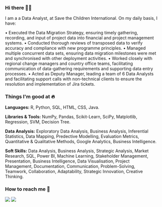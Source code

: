 ### Hi there 👋🏻 
I am a a Data Analyst, at Save the Children International. On my daily basis, I have:

• Executed the Data Migration Strategy, ensuring timely gathering, recording, and input of project data into financial and project management systems.
•	Conducted thorough reviews of transposed data to verify accuracy and compliance with new programme principles.
•	Managed multiple concurrent data sets, ensuring data migration milestones were met and synchronised with other deployment activities.
•	Worked closely with regional change managers and country office teams, facilitating communication of data-gathering requirements and supporting data entry processes.
•	Acted as Deputy Manager, leading a team of 6 Data Analysts and facilitating support calls with non-technical clients to ensure the resolution and implementation of Jira tickets.
 

### Things I'm good at :fire:

**Languages:**  R, Python, SQL, HTML, CSS, Java.

**Libraries & Tools:** NumPy, Pandas, Scikit-Learn, SciPy, Matplotlib, Regression, SVM, Decision Tree.

**Data Analysis:** Exploratory Data Analysis, Business Analysis, Inferential Statistics, Data Mapping, Predective Modelling, Evaluation Metrics, Quantitative & Qualitative Methods, Google Analytics, Business Intelligence.

**Soft Skills:** Data Analysis, Business Analysis, Strategic Analysis, Market Research, SQL, Power BI, Machine Learning, Stakeholder Management, Presentation, Business Intelligence, Data Visualisation, Project Management, Documentation, Communication, Problem-Solving, Teamwork, Collaboration, Adaptability, Strategic Innovation, Creative Thinking.


### How to reach me 📱

[<img target="_blank" src="https://img.icons8.com/doodle/64/000000/linkedin-circled.png"/>](https://www.linkedin.com/in/hajar-ouagar/) [<img src="https://img.icons8.com/dusk/64/000000/medium-new.png"/>](https://medium.com/@hajarouagar)

